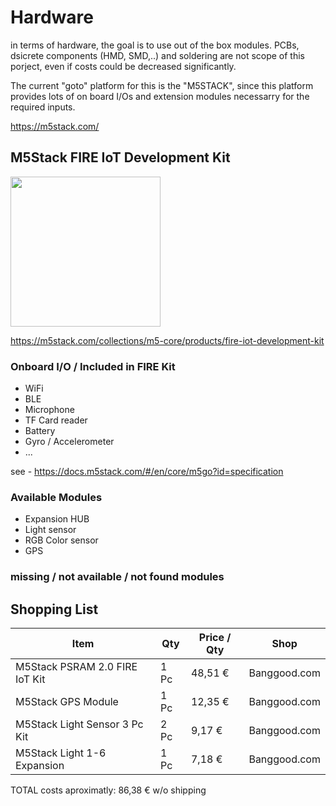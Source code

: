 # Hardware

in terms of hardware, the goal is to use out of the box modules. 
PCBs, dsicrete components (HMD, SMD,..) and soldering are not scope of this porject, even if costs could be decreased significantly.

The current "goto" platform for this is the "M5STACK", since this platform provides lots of on board I/Os and extension modules necessarry for the required inputs.

https://m5stack.com/

## M5Stack FIRE IoT Development Kit

<img src=https://cdn.shopify.com/s/files/1/0056/7689/2250/products/FIRE_1200x1200.jpg width="240">

https://m5stack.com/collections/m5-core/products/fire-iot-development-kit

### Onboard I/O / Included in FIRE Kit

 - WiFi
  - BLE
 - Microphone
 - TF Card reader
 - Battery
 - Gyro / Accelerometer
 - ...

see - https://docs.m5stack.com/#/en/core/m5go?id=specification


### Available Modules

 - Expansion HUB
 - Light sensor
 - RGB Color sensor
 - GPS
 

### missing / not available / not found modules



## Shopping List

| Item                                   | Qty      | Price / Qty    | Shop         | 
|----------------------------------------|----------|----------------|--------------|
| M5Stack PSRAM 2.0 FIRE IoT Kit         |  1 Pc    |  48,51 €       | Banggood.com |
| M5Stack GPS Module                     |  1 Pc    |  12,35 €       | Banggood.com |
| M5Stack Light Sensor 3 Pc Kit          |  2 Pc    |  9,17 €        | Banggood.com |
| M5Stack Light 1-6 Expansion            |  1 Pc    |  7,18 €        | Banggood.com |

TOTAL costs aproximatly: 86,38 € w/o shipping
